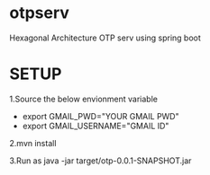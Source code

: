 # otpserv
Hexagonal Architecture OTP serv using spring boot

# SETUP

1.Source the below envionment variable
- export GMAIL_PWD="YOUR GMAIL PWD"
- export GMAIL_USERNAME="GMAIL ID"

2.mvn install

3.Run as java -jar target/otp-0.0.1-SNAPSHOT.jar
